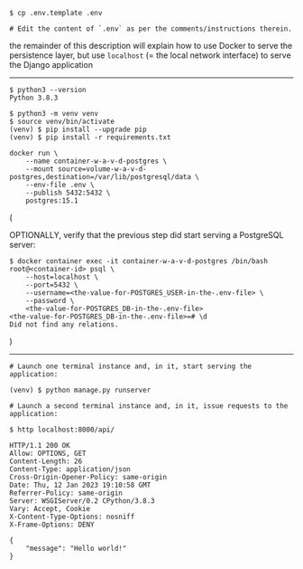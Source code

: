 ```
$ cp .env.template .env

# Edit the content of `.env` as per the comments/instructions therein.
```

the remainder of this description will explain how to
use Docker to serve the persistence layer,
but use `localhost` (= the local network interface) to serve the Django application

---

```
$ python3 --version
Python 3.8.3

$ python3 -m venv venv
$ source venv/bin/activate
(venv) $ pip install --upgrade pip
(venv) $ pip install -r requirements.txt
```

```
docker run \
    --name container-w-a-v-d-postgres \
    --mount source=volume-w-a-v-d-postgres,destination=/var/lib/postgresql/data \
    --env-file .env \
    --publish 5432:5432 \
    postgres:15.1
```

(

OPTIONALLY, verify that the previous step did start serving a PostgreSQL server:

```
$ docker container exec -it container-w-a-v-d-postgres /bin/bash
root@<container-id> psql \
    --host=localhost \
    --port=5432 \
    --username=<the-value-for-POSTGRES_USER-in-the-.env-file> \
    --password \
    <the-value-for-POSTGRES_DB-in-the-.env-file>
<the-value-for-POSTGRES_DB-in-the-.env-file>=# \d
Did not find any relations.
```

)

---

```
# Launch one terminal instance and, in it, start serving the application:

(venv) $ python manage.py runserver
```

```
# Launch a second terminal instance and, in it, issue requests to the application:

$ http localhost:8000/api/

HTTP/1.1 200 OK
Allow: OPTIONS, GET
Content-Length: 26
Content-Type: application/json
Cross-Origin-Opener-Policy: same-origin
Date: Thu, 12 Jan 2023 19:10:58 GMT
Referrer-Policy: same-origin
Server: WSGIServer/0.2 CPython/3.8.3
Vary: Accept, Cookie
X-Content-Type-Options: nosniff
X-Frame-Options: DENY

{
    "message": "Hello world!"
}
```
